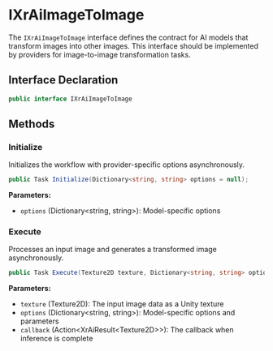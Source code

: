 # IXrAiImageToImage

The `IXrAiImageToImage` interface defines the contract for AI models that transform images into other images.
This interface should be implemented by providers for image-to-image transformation tasks.

## Interface Declaration

```csharp
public interface IXrAiImageToImage
```

## Methods

### Initialize

Initializes the workflow with provider-specific options asynchronously.

```csharp
public Task Initialize(Dictionary<string, string> options = null);
```

**Parameters:**
- `options` (Dictionary<string, string>): Model-specific options

### Execute

Processes an input image and generates a transformed image asynchronously.

```csharp
public Task Execute(Texture2D texture, Dictionary<string, string> options, Action<XrAiResult<Texture2D>> callback);
```

**Parameters:**
- `texture` (Texture2D): The input image data as a Unity texture
- `options` (Dictionary<string, string>): Model-specific options and parameters
- `callback` (Action<XrAiResult&lt;Texture2D>>): The callback when inference is complete

